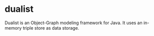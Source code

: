 # dualist
Dualist is an Object-Graph modeling framework for Java. It uses an in-memory triple store as data storage.


